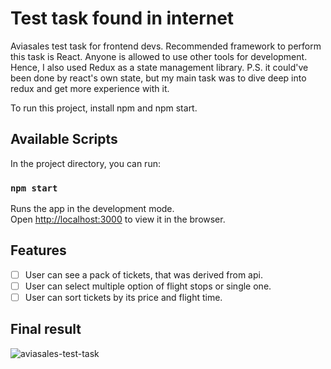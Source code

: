 # Test task found in internet

Aviasales test task for frontend devs. Recommended framework to perform this task is React.
Anyone is allowed to use other tools for development. Hence, I also used Redux as a state management library.
P.S. it could've been done by react's own state, but my main task was to dive deep into redux and get more experience with it.

To run this project, install npm and npm start.

## Available Scripts

In the project directory, you can run:

### `npm start`

Runs the app in the development mode.\
Open [http://localhost:3000](http://localhost:3000) to view it in the browser.


## Features

-   [ ] User can see a pack of tickets, that was derived from api.
-   [ ] User can select multiple option of flight stops or single one.
-   [ ] User can sort tickets by its price and flight time.

## Final result
![aviasales-test-task](https://user-images.githubusercontent.com/72103819/126529457-6a528ffd-041d-4842-8ef1-2e00c0be2722.png)
